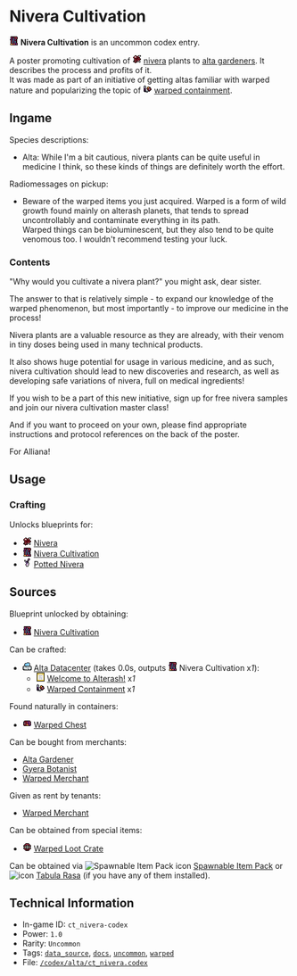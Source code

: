 # Nivera Cultivation

<img src="https://raw.githubusercontent.com/Ceterai/Enternia/main/codex/alta/paper/warped.png" alt="Nivera Cultivation icon" loading="lazy" width="auto" height="16px"/> **Nivera Cultivation** is an uncommon codex entry.

A poster promoting cultivation of <img src="https://raw.githubusercontent.com/Ceterai/Enternia/main/objects/alta/special/plants/trees/ct_nivera_tree.png" alt="Nivera icon" loading="lazy" width="auto" height="16px"/> [nivera](https://ceterai.github.io/MyEnternia/Wiki/Nivera) plants to [alta gardeners](https://ceterai.github.io/MyEnternia/Wiki/AltaGardener). It describes the process and profits of it.  
It was made as part of an initiative of getting altas familiar with warped nature and popularizing the topic of <img src="https://raw.githubusercontent.com/Ceterai/Enternia/main/codex/alta/datamass/warped.png" alt="Warped Containment icon" loading="lazy" width="auto" height="16px"/> [warped containment](https://ceterai.github.io/MyEnternia/Wiki/WarpedContainment).

## Ingame

Species descriptions:

- Alta: While I'm a bit cautious, nivera plants can be quite useful in medicine I think, so these kinds of things are definitely worth the effort.

Radiomessages on pickup:

- Beware of the warped items you just acquired. Warped is a form of wild growth found mainly on alterash planets, that tends to spread uncontrollably and contaminate everything in its path.  
Warped things can be bioluminescent, but they also tend to be quite venomous too. I wouldn't recommend testing your luck.

### Contents

"Why would you cultivate a nivera plant?" you might ask, dear sister.

The answer to that is relatively simple - to expand our knowledge of the warped phenomenon, but most importantly - to improve our medicine in the process!

Nivera plants are a valuable resource as they are already, with their venom in tiny doses being used in many technical products.

It also shows huge potential for usage in various medicine, and as such, nivera cultivation should lead to new discoveries and research, as well as developing safe variations of nivera, full on medical ingredients!

If you wish to be a part of this new initiative, sign up for free nivera samples and join our nivera cultivation master class!

And if you want to proceed on your own, please find appropriate instructions and protocol references on the back of the poster.

For Alliana!

## Usage

### Crafting

Unlocks blueprints for:

- <img src="https://raw.githubusercontent.com/Ceterai/Enternia/main/objects/alta/special/plants/trees/ct_nivera_tree.png" alt="Nivera icon" loading="lazy" width="auto" height="16px"/> [Nivera](https://ceterai.github.io/MyEnternia/Wiki/Nivera)
- <img src="https://raw.githubusercontent.com/Ceterai/Enternia/main/codex/alta/paper/warped.png" alt="Nivera Cultivation icon" loading="lazy" width="auto" height="16px"/> [Nivera Cultivation](https://ceterai.github.io/MyEnternia/Wiki/NiveraCultivation)
- <img src="https://raw.githubusercontent.com/Ceterai/Enternia/main/objects/alta/special/plants/pots/flowers/nivera/icon.png" alt="Potted Nivera icon" loading="lazy" width="auto" height="16px"/> [Potted Nivera](https://ceterai.github.io/MyEnternia/Wiki/PottedNivera)

## Sources

Blueprint unlocked by obtaining:

- <img src="https://raw.githubusercontent.com/Ceterai/Enternia/main/codex/alta/paper/warped.png" alt="Nivera Cultivation icon" loading="lazy" width="auto" height="16px"/> [Nivera Cultivation](https://ceterai.github.io/MyEnternia/Wiki/NiveraCultivation)

Can be crafted:

- ![ ](https://raw.githubusercontent.com/Ceterai/Enternia/main/objects/alta/crafting/datacenter/icon.png) [Alta Datacenter](https://ceterai.github.io/MyEnternia/Wiki/AltaDatacenter) (takes 0.0s, outputs <img src="https://raw.githubusercontent.com/Ceterai/Enternia/main/codex/alta/paper/warped.png" alt="Nivera Cultivation icon" loading="lazy" width="auto" height="16px"/> Nivera Cultivation x*1*):
  - <img src="https://raw.githubusercontent.com/Ceterai/Enternia/main/codex/alta/paper/title.png" alt="Welcome to Alterash! icon" loading="lazy" width="auto" height="16px"/> [Welcome to Alterash!](https://ceterai.github.io/MyEnternia/Wiki/WelcometoAlterash!) x*1*
  - <img src="https://raw.githubusercontent.com/Ceterai/Enternia/main/codex/alta/datamass/warped.png" alt="Warped Containment icon" loading="lazy" width="auto" height="16px"/> [Warped Containment](https://ceterai.github.io/MyEnternia/Wiki/WarpedContainment) x*1*

Found naturally in containers:

- <img src="https://raw.githubusercontent.com/Ceterai/Enternia/main/objects/biome/alterash/warped/decorative/chest/icon.png" alt="Warped Chest icon" loading="lazy" width="auto" height="16px"/> [Warped Chest](https://ceterai.github.io/MyEnternia/Wiki/WarpedChest)

Can be bought from merchants:

- [Alta Gardener](https://ceterai.github.io/MyEnternia/Wiki/AltaGardener)
- [Gyera Botanist](https://ceterai.github.io/MyEnternia/Wiki/GyeraBotanist)
- [Warped Merchant](https://ceterai.github.io/MyEnternia/Wiki/WarpedMerchant)

Given as rent by tenants:

- [Warped Merchant](https://ceterai.github.io/MyEnternia/Wiki/WarpedMerchant)

Can be obtained from special items:

- <img src="https://raw.githubusercontent.com/Ceterai/Enternia/main/items/active/alta/loot/biome/ct_warped_loot.png" alt="Warped Loot Crate icon" loading="lazy" width="auto" height="16px"/> [Warped Loot Crate](https://ceterai.github.io/MyEnternia/Wiki/WarpedLootCrate)

Can be obtained via <img src="https://raw.githubusercontent.com/Silverfeelin/Starbound-SpawnableItemPack/master/interface/sip/iconSmall.png" alt="Spawnable Item Pack icon" width="18" height="14"/> [Spawnable Item Pack](https://steamcommunity.com/sharedfiles/filedetails/?id=733665104) or <img src="https://steamuserimages-a.akamaihd.net/ugc/263843960696222713/3EC9A7C005541F7D577EBCB8C5736B4EFC9973D6/" alt="icon" width="8" height="12"/> [Tabula Rasa](https://community.playstarbound.com/resources/the-tabula-rasa.3222/) (if you have any of them installed).

## Technical Information

- In-game ID: `ct_nivera-codex`
- Power: `1.0`
- Rarity: `Uncommon`
- Tags: [`data_source`](https://ceterai.github.io/MyEnternia/Wiki/Tags/DataSource), [`docs`](https://ceterai.github.io/MyEnternia/Wiki/Tags/Docs), [`uncommon`](https://ceterai.github.io/MyEnternia/Wiki/Tags/Uncommon), [`warped`](https://ceterai.github.io/MyEnternia/Wiki/Tags/Warped)
- File: [`/codex/alta/ct_nivera.codex`](https://github.com/Ceterai/Enternia/blob/main/codex/alta/ct_nivera.codex)

